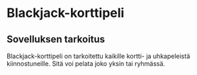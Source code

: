 # Blackjack-korttipeli
## Sovelluksen tarkoitus
Blackjack-korttipeli on tarkoitettu kaikille kortti- ja uhkapeleistä kiinnostuneille. Sitä voi pelata joko yksin tai ryhmässä.